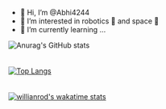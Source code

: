 - 👋 Hi, I’m @Abhi4244
- 👀 I’m interested in robotics 🤖 and space 🌌
- 🌱 I’m currently learning ...


![Anurag's GitHub stats](https://github-readme-stats.vercel.app/api?username=abhi4244&theme=cobalt&show_icons=true)<br><br><br>
[![Top Langs](https://github-readme-stats.vercel.app/api/top-langs/?username=abhi4244&theme=cobalt)](https://github.com/anuraghazra/github-readme-stats)<br><br><br>
[![willianrod's wakatime stats](https://github-readme-stats.vercel.app/api/wakatime?username=willianrod)](https://github.com/abhi4244/github-readme-stats)




<!---
Abhi4244/Abhi4244 is a ✨ special ✨ repository because its `README.md` (this file) appears on your GitHub profile.
You can click the Preview link to take a look at your changes.
--->

